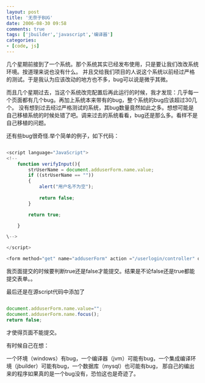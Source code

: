 ```yaml
---
layout: post
title: '无奈于BUG'
date: 2006-08-30 09:58
comments: true
tags: ['jbuilder','javascript','编译器']
categories:
- [code, js]
---
```


几个星期前接到了一个系统。那个系统其实已经发布使用，只是要让我们改改系统环境。按道理来说也没有什么。
并且交给我们项目的人说这个系统以前经过严格的测试。于是我认为应该改动的地方也不多，bug可以说是微乎其微。

而且几个星期过去，当这个系统改完配置后再此运行的时候，我才发现：几乎每一个页面都有几个bug。再加上系统本来带有的bug，整个系统的bug应该超过30几个。
没有想到过去经过严格测试的系统，其bug数量竟然如此之多。想想可能是自己移植系统的时候处错了吧。调来过去的系统看看，bug还是那么多。看样不是自己移植的问题。

还有些bug很奇怪.举个简单的例子，如下代码：
```js

<script language="JavaScript">  
<!--  
    function verifyInput(){  
        strUserName = document.adduserForm.name.value;  
        if ((strUserName == ""))  
        {  
            alert("用户名不为空");  
            
            return false;  
        }

        return true;

    }

\-->

</script>

<form method="get" name="adduserForm" action ="/userlogin/controller" onsubmit="return verifyInput()" >


```


我页面提交的时候要判断true还是false才能提交。结果是不论false还是true都能提交表单。。

最后还是在源script代码中添加了
```js

document.adduserForm.name.value="";  
document.adduserForm.name.focus();  
return false;

```


才使得页面不能提交。

有时候自己在想：

一个环境（windows）有bug，一个编译器（jvm）可能有bug，一个集成编译环境（jbuilder）可能有bug，一个数据库（mysql）也可能有bug，
那自己的编出来的程序如果真的是一个bug没有，恐怕这也是奇迹了。

